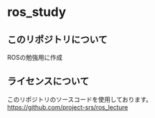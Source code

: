# ros_study

## このリポジトリについて
ROSの勉強用に作成

## ライセンスについて
このリポジトリのソースコードを使用しております。
https://github.com/project-srs/ros_lecture

